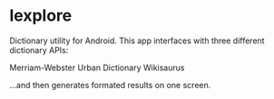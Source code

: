 lexplore
========

Dictionary utility for Android. This app interfaces with three different dictionary APIs:

Merriam-Webster
Urban Dictionary
Wikisaurus

...and then generates formated results on one screen.
